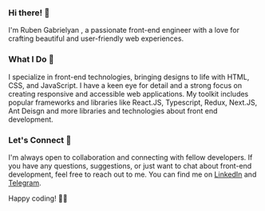### Hi there! 👋
I'm Ruben Gabrielyan , a passionate front-end engineer with a love for crafting beautiful and user-friendly web experiences.

### What I Do 📣

I specialize in front-end technologies, bringing designs to life with HTML, CSS, and JavaScript. I have a keen eye for detail and a strong focus on creating responsive and accessible web applications. My toolkit includes popular frameworks and libraries like React.JS, Typescript, Redux, Next.JS, Ant Deisgn and more libraries and technologies about front end development.

### Let's Connect 👋 

I'm always open to collaboration and connecting with fellow developers. If you have any questions, suggestions, or just want to chat about front-end development, feel free to reach out to me. You can find me on [LinkedIn](https://www.linkedin.com/in/gabrielianruben/) and [Telegram](https://t.me/gabrielianruben).

Happy coding! 🚀🚀
